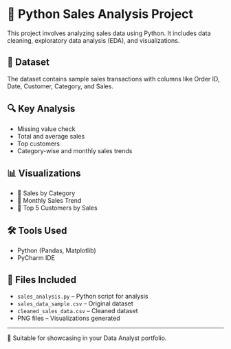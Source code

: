 # 🐍 Python Sales Analysis Project

This project involves analyzing sales data using Python. It includes data cleaning, exploratory data analysis (EDA), and visualizations.

## 📁 Dataset
The dataset contains sample sales transactions with columns like Order ID, Date, Customer, Category, and Sales.

## 🔍 Key Analysis
- Missing value check
- Total and average sales
- Top customers
- Category-wise and monthly sales trends

## 📊 Visualizations
- 📌 Sales by Category
- 📌 Monthly Sales Trend
- 📌 Top 5 Customers by Sales

## 🛠 Tools Used
- Python (Pandas, Matplotlib)
- PyCharm IDE

## 📂 Files Included
- `sales_analysis.py` – Python script for analysis
- `sales_data_sample.csv` – Original dataset
- `cleaned_sales_data.csv` – Cleaned dataset
- PNG files – Visualizations generated

---

💼 Suitable for showcasing in your Data Analyst portfolio.
